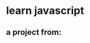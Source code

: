 # learn javascript
<h2>a project from: <a href="https://github.com/impactbyte-ancalagon/course-web-fullstack/blob/master/modules/javascript-project-1/README.md"></a></h2>

